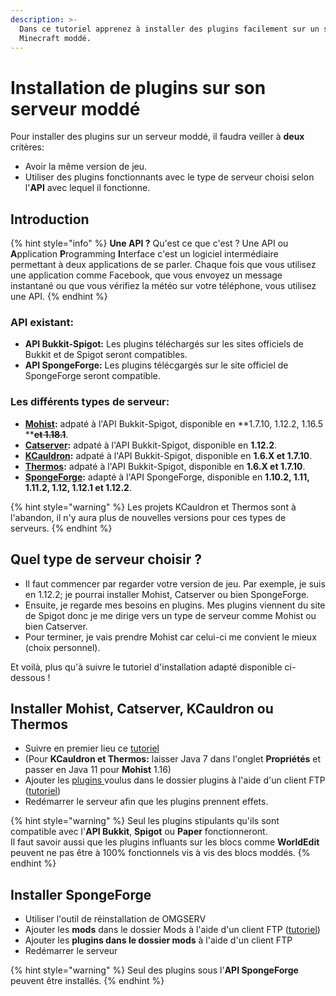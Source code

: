 ```yaml
---
description: >-
  Dans ce tutoriel apprenez à installer des plugins facilement sur un serveur
  Minecraft moddé.
---
```


# Installation de plugins sur son serveur moddé

Pour installer des plugins sur un serveur moddé, il faudra veiller à **deux** critères:

* Avoir la même version de jeu.
* Utiliser des plugins fonctionnants avec le type de serveur choisi selon l'**API** avec lequel il fonctionne.

## Introduction

{% hint style="info" %}
**Une API ?** Qu'est ce que c'est ? Une API ou **A**pplication **P**rogramming **I**nterface c'est un logiciel intermédiaire permettant à deux applications de se parler. Chaque fois que vous utilisez une application comme Facebook, que vous envoyez un message instantané ou que vous vérifiez la météo sur votre téléphone, vous utilisez une API.
{% endhint %}

### API existant:

* **API Bukkit-Spigot:** Les plugins téléchargés sur les sites officiels de Bukkit et de Spigot seront compatibles.&#x20;
* **API SpongeForge:** Les plugins télécgargés sur le site officiel de SpongeForge seront compatible.

### Les différents types de serveur:

* [**Mohist**](https://mohistmc.com)**:** adpaté à l'API Bukkit-Spigot, disponible en **1.7.10, 1.12.2, 1.16.5 **~~**et 1.18.1**~~.
* [**Catserver**](https://catserver.moe)**:** adpaté à l'API Bukkit-Spigot, disponible en **1.12.2**.&#x20;
* [**KCauldron**](https://sourceforge.net/projects/kcauldron/)**:** adpaté à l'API Bukkit-Spigot, disponible en **1.6.X et 1.7.10**.&#x20;
* [**Thermos**](https://github.com/CyberdyneCC/Thermos/releases)**:** adpaté à l'API Bukkit-Spigot, disponible en **1.6.X et 1.7.10**.
* [**SpongeForge**](https://www.spongepowered.org/downloads/spongeforge/stable/1.12.2)**:** adapté à l'API SpongeForge, disponible en **1.10.2, 1.11, 1.11.2, 1.12, 1.12.1 et 1.12.2**.

{% hint style="warning" %}
Les projets KCauldron et Thermos sont à l'abandon, il n'y aura plus de nouvelles versions pour ces types de serveurs.
{% endhint %}

## Quel type de serveur choisir ?

* Il faut commencer par regarder votre version de jeu. Par exemple, je suis en 1.12.2; je pourrai installer Mohist, Catserver ou bien SpongeForge.
* Ensuite, je regarde mes besoins en plugins. Mes plugins viennent du site de Spigot donc je me dirige vers un type de serveur comme Mohist ou bien Catserver.&#x20;
* Pour terminer, je vais prendre Mohist car celui-ci me convient le mieux (choix personnel).&#x20;

Et voilà, plus qu'à suivre le tutoriel d'installation adapté disponible ci-dessous !

## Installer Mohist, Catserver, KCauldron ou Thermos

* Suivre en premier lieu ce [tutoriel](https://docs.idelya-network.fr/minecraft/utiliser-openmod-chez-omgserv)
* (Pour **KCauldron et Thermos:** laisser Java 7 dans l'onglet **Propriétés** et passer en Java 11 pour **Mohist** 1.16)&#x20;
* Ajouter les [plugins ](https://www.omgserv.com/fr/faq-minecraft/comment\_installer\_un\_plugin\_sur\_mon\_serveur-65/)voulus dans le dossier plugins à l'aide d'un client FTP ([tutoriel](https://docs.idelya-network.fr/minecraft/acceder-au-ftp))
* Redémarrer le serveur afin que les plugins prennent effets.

{% hint style="warning" %}
Seul les plugins stipulants qu'ils sont compatible avec l'**API Bukkit**, **Spigot** ou **Paper** fonctionneront.\
Il faut savoir aussi que les plugins influants sur les blocs comme **WorldEdit** peuvent ne pas être à 100% fonctionnels vis à vis des blocs moddés.
{% endhint %}

## **Installer SpongeForge**

* Utiliser l'outil de réinstallation de OMGSERV
* Ajouter les **mods** dans le dossier Mods à l'aide d'un client FTP ([tutoriel](https://docs.idelya-network.fr/minecraft/acceder-au-ftp))
* Ajouter les **plugins dans le dossier mods** à l'aide d'un client FTP
* Redémarrer le serveur

{% hint style="warning" %}
Seul des plugins sous l'**API SpongeForge** peuvent être installés.
{% endhint %}
